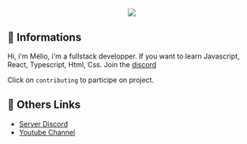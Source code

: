 <h1 align="center">
  <img src="https://media.discordapp.net/attachments/668301486396014622/784738894603091998/imagegithub.png?width=1045&height=348">
</h1>

## 👋 Informations

Hi, i'm Mélio, i'm a fullstack developper.
If you want to learn Javascript, React, Typescript, Html, Css. Join the [discord](https://discord.gg/ftAVgjp)

Click on `contributing` to participe on project.

## 🚀 Others Links

- [Server Discord](https://discord.gg/cCwYDnbqjf)
- [Youtube Channel](https://www.youtube.com/channel/UCmH1td7f73IEyYNNg5XDT9g)
